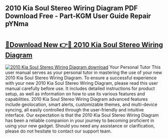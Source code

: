 ## 2010 Kia Soul Stereo Wiring Diagram PDF Download Free - Part-KGM User Guide Repair pYNma

# <h2><a href="http://dfj5zh3.blite.top/?on=2010+Kia+Soul+Stereo+Wiring+Diagram">🔗Download New 👉🔴 2010 Kia Soul Stereo Wiring Diagram</a></h2>

[![2010 Kia Soul Stereo Wiring Diagram download](https://i.imgur.com/lujVjoI.png)](http://dfj5zh3.blite.top/?on=2010+Kia+Soul+Stereo+Wiring+Diagram)
Your Personal Tutor This user manual serves as your personal tutor in mastering the use of your new 2010 Kia Soul Stereo Wiring Diagram. To ensure a successful experience with your new 2010 Kia Soul Stereo Wiring Diagram, please read this user manual carefully before use. It includes detailed instructions for product setup, as well as information on how to use its various features and capabilities. 2010 Kia Soul Stereo Wiring Diagram advanced features include geolocation, smart alerts, customizable themes, and multi-device syncing, all easily controlled through the user-friendly and intuitive interface. Our expectation is that the 2010 Kia Soul Stereo Wiring Diagram has been a reliable companion in your journey to becoming proficient in using your new gadget. Should you need any assistance or clarification, please do not hesitate to contact our support team.

